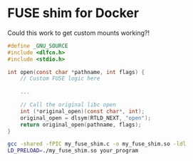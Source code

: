 # FUSE shim for Docker

Could this work to get custom mounts working?!

```C
#define _GNU_SOURCE
#include <dlfcn.h>
#include <stdio.h>

int open(const char *pathname, int flags) {
    // Custom FUSE logic here
    
    ...

    // Call the original libc open
    int (*original_open)(const char*, int);
    original_open = dlsym(RTLD_NEXT, "open");
    return original_open(pathname, flags);
}
```

```bash
gcc -shared -fPIC my_fuse_shim.c -o my_fuse_shim.so -ldl
LD_PRELOAD=./my_fuse_shim.so your_program
```


